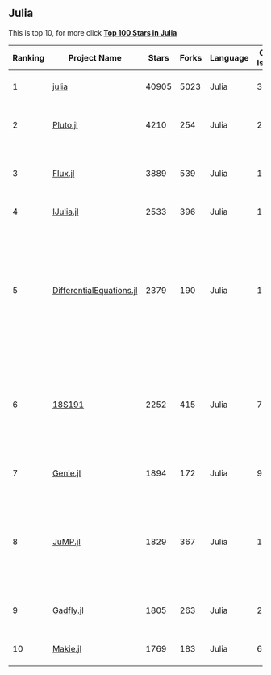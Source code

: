 
## Julia

This is top 10, for more click **[Top 100 Stars in Julia](Top100/Julia.md)**

| Ranking | Project Name | Stars | Forks | Language | Open Issues | Description | Last Commit |
| ------- | ------------ | ----- | ----- | -------- | ----------- | ----------- | ----------- |
| 1 | [julia](https://github.com/JuliaLang/julia) | 40905 | 5023 | Julia | 3418 | The Julia Programming Language | 2022-11-17T01:35:24Z |
| 2 | [Pluto.jl](https://github.com/fonsp/Pluto.jl) | 4210 | 254 | Julia | 200 | 🎈 Simple reactive notebooks for Julia | 2022-11-16T16:35:12Z |
| 3 | [Flux.jl](https://github.com/FluxML/Flux.jl) | 3889 | 539 | Julia | 191 | Relax! Flux is the ML library that doesn't make you tensor | 2022-11-16T23:15:39Z |
| 4 | [IJulia.jl](https://github.com/JuliaLang/IJulia.jl) | 2533 | 396 | Julia | 108 | Julia kernel for Jupyter | 2022-10-19T19:29:48Z |
| 5 | [DifferentialEquations.jl](https://github.com/SciML/DifferentialEquations.jl) | 2379 | 190 | Julia | 124 | Multi-language suite for high-performance solvers of differential equations and scientific machine learning (SciML) components | 2022-10-22T13:45:02Z |
| 6 | [18S191](https://github.com/mitmath/18S191) | 2252 | 415 | Julia | 7 | Course 18.S191 at MIT, Fall 2022 - Introduction to computational thinking with Julia | 2022-11-14T14:04:19Z |
| 7 | [Genie.jl](https://github.com/GenieFramework/Genie.jl) | 1894 | 172 | Julia | 92 | 🧞The highly productive Julia web framework | 2022-11-13T01:30:29Z |
| 8 | [JuMP.jl](https://github.com/jump-dev/JuMP.jl) | 1829 | 367 | Julia | 19 | Modeling language for Mathematical Optimization (linear, mixed-integer, conic, semidefinite, nonlinear) | 2022-11-17T02:28:20Z |
| 9 | [Gadfly.jl](https://github.com/GiovineItalia/Gadfly.jl) | 1805 | 263 | Julia | 249 | Crafty statistical graphics for Julia. | 2022-11-13T17:13:18Z |
| 10 | [Makie.jl](https://github.com/MakieOrg/Makie.jl) | 1769 | 183 | Julia | 655 | Visualizations and plotting in Julia | 2022-11-16T16:41:56Z |
